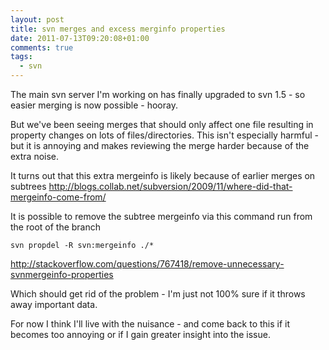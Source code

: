 ```yaml
---
layout: post
title: svn merges and excess merginfo properties
date: 2011-07-13T09:20:08+01:00
comments: true
tags:
  - svn
---
```


The main svn server I'm working on has finally upgraded to svn 1.5 - so easier merging is now possible - hooray.

But we've been seeing merges that should only affect one file resulting in property changes on lots of files/directories. This isn't especially harmful - but it is annoying and makes reviewing the merge harder because of the extra noise.

It turns out that this extra mergeinfo is likely because of earlier merges on subtrees http://blogs.collab.net/subversion/2009/11/where-did-that-mergeinfo-come-from/

It is possible to remove the subtree mergeinfo via this command run from the root of the branch

`svn propdel -R svn:mergeinfo ./*`

http://stackoverflow.com/questions/767418/remove-unnecessary-svnmergeinfo-properties

Which should get rid of the problem - I'm just not 100% sure if it throws away important data.

For now I think I'll live with the nuisance - and come back to this if it becomes too annoying or if I gain greater insight into the issue.
